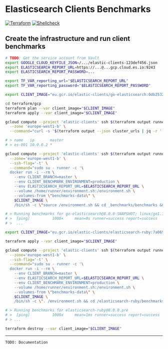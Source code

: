 # Elasticsearch Clients Benchmarks

[![Terraform](https://github.com/elastic/elasticsearch-clients-benchmarks/workflows/Terraform/badge.svg)](https://github.com/elastic/elasticsearch-clients-benchmarks/actions?query=workflow%3ATerraform)
[![Shellcheck](https://github.com/elastic/elasticsearch-clients-benchmarks/workflows/Shellcheck/badge.svg)](https://github.com/elastic/elasticsearch-clients-benchmarks/actions?query=workflow%3AShellcheck)

## Create the infrastructure and run client benchmarks

```bash
# TODO: Get the service account from Vault
export GOOGLE_CLOUD_KEYFILE_JSON=/.../elastic-clients-123def456.json
export ELASTICSEARCH_REPORT_URL=https://...@...gcp.cloud.es.io:9243
export ELASTICSEARCH_REPORT_PASSWORD=...

export TF_VAR_reporting_url="$ELASTICSEARCH_REPORT_URL"
export TF_VAR_reporting_password="$ELASTICSEARCH_REPORT_PASSWORD"

export CLIENT_IMAGE="eu.gcr.io/elastic-clients/go-elasticsearch:0db2532f"

cd terraform/gcp
terraform plan --var client_image="$CLIENT_IMAGE"
terraform apply --var client_image="$CLIENT_IMAGE"

gcloud compute --project 'elastic-clients' ssh $(terraform output runner_instance_name) \
  --zone 'europe-west1-b' \
  --command="curl -s '$(terraform output --json cluster_urls | jq -r '.[0]')/_cat/nodes?v&h=name,ip,master'"

# > name   ip       master
# > es-001 10.0.0.2 *

gcloud compute --project 'elastic-clients' ssh $(terraform output runner_instance_name) \
  --zone='europe-west1-b' \
  --ssh-flag='-t' \
  --command="sudo su - runner -c '\
  docker run -i --rm \
    --env CLIENT_BRANCH=master \
    --env CLIENT_BENCHMARK_ENVIRONMENT=production \
    --env ELASTICSEARCH_REPORT_URL=$ELASTICSEARCH_REPORT_URL \
    --volume /home/runner/environment.sh:/environment.sh \
    --volumes-from \"benchmarks-data\" \
    $CLIENT_IMAGE \
    /bin/sh -c \"source /environment.sh && cd _benchmarks/benchmarks && go run cmd/main.go\"'"

# > Running benchmarks for go-elasticsearch@8.0.0-SNAPSHOT; linux/go1.14
# >  [ping]          1000×     mean=0s runner=success report=success
# >  ...

export CLIENT_IMAGE="eu.gcr.io/elastic-clients/elasticsearch-ruby:7a069e0e"

terraform apply --var client_image="$CLIENT_IMAGE"

gcloud compute --project 'elastic-clients' ssh $(terraform output runner_instance_name) \
  --zone='europe-west1-b' \
  --ssh-flag='-t' \
  --command="sudo su - runner -c '\
  docker run -i --rm \
    --env CLIENT_BRANCH=master \
    --env ELASTICSEARCH_REPORT_URL=$ELASTICSEARCH_REPORT_URL \
    --env CLIENT_BENCHMARK_ENVIRONMENT=production \
    --volume /home/runner/environment.sh:/environment.sh \
    --volumes-from \"benchmarks-data\" \
    $CLIENT_IMAGE \
    /bin/sh -c \". /environment.sh && cd /elasticsearch-ruby/benchmarks && bundle exec ruby bin/run.rb\"'"

# > Running benchmarks for elasticsearch-ruby@8.0.0.pre
# >  [ping]          1000x     mean=1ms runner=success report=success
# > ...

terraform destroy --var client_image="$CLIENT_IMAGE"
```

-----

```
TODO: Documentation
```
